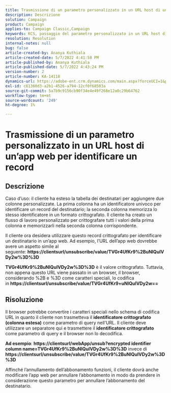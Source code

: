 ```yaml
---
title: Trasmissione di un parametro personalizzato in un URL host di un’app web per identificare un record
description: Descrizione
solution: Campaign
product: Campaign
applies-to: Campaign Classic,Campaign
keywords: KCS, passaggio del parametro personalizzato in un URL host di un'app Web per identificare un record
resolution: Resolution
internal-notes: null
bug: false
article-created-by: Ananya Kuthiala
article-created-date: 5/7/2022 4:41:58 PM
article-published-by: Ananya Kuthiala
article-published-date: 5/7/2022 4:43:24 PM
version-number: 2
article-number: KA-14118
dynamics-url: https://adobe-ent.crm.dynamics.com/main.aspx?forceUCI=1&pagetype=entityrecord&etn=knowledgearticle&id=1421cd98-24ce-ec11-a7b5-0022480a8e40
exl-id: c61360d3-a2b1-4526-a794-12cf0f68503a
source-git-commit: 5a7b9c9156cb90f34e4e49f268e12a0c29b64762
workflow-type: tm+mt
source-wordcount: '249'
ht-degree: 1%

---
```


# Trasmissione di un parametro personalizzato in un URL host di un’app web per identificare un record

## Descrizione


Caso d’uso: il cliente ha esteso la tabella dei destinatari per aggiungere due colonne personalizzate. La prima colonna ha un identificatore univoco per identificare un record del destinatario; la seconda colonna memorizza lo stesso identificatore in un formato crittografato. Il cliente ha creato un flusso di lavoro personalizzato per crittografare tutti i valori della prima colonna e memorizzarli nella seconda colonna corrispondente.

Il cliente ora desidera utilizzare questo record crittografato per identificare un destinatario in un’app web. Ad esempio, l’URL dell’app web dovrebbe avere un aspetto simile al seguente: <b>https://clientsurl/unsubscribe/value/TVGr4UfKr9%2BuNlQulVDy2w%3D%3D</b>

<b>TVGr4UfKr9%2BuNlQulVDy2w%3D%3D</b> è il valore crittografato. Tuttavia, non appena questo URL viene passato in un browser, il browser, considerando %2B e %3D come caratteri speciali, lo codifica in <b>https://clientsurl/unsubscribe/value/TVGr4UfKr9+uNlQulVDy2w==</b>


## Risoluzione


Il browser potrebbe convertire i caratteri speciali nello schema di codifica URL in quanto il cliente non trasmetteva il <b>identificatore crittografato (colonna estesa)</b> come parametro di query nell’URL. Il cliente deve utilizzare un separatore qui e trasmettere il <b>identificatore crittografato</b> come parametro di query e il browser non lo decodifica.

<b>Ad esempio</b>: <b>https://clientsurl/webApp/unsub?encrypted identifier column name=TVGr4UfKr9%2BuNlQulVDy2w%3D%3D</b> invece di <b> https://clientsurl/unsubscribe/value/TVGr4UfKr9%2BuNlQulVDy2w%3D%3D</b>



Affinché l’annullamento dell’abbonamento funzioni, il cliente dovrà anche modificare l’app web per annullare l’abbonamento in modo da prendere in considerazione questo parametro per annullare l’abbonamento del destinatario.
